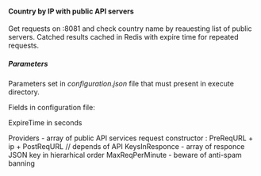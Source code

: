 #### Country by IP with public API servers

Get requests on :8081 and check country name by reauesting list of public servers.
Catched results cached in Redis with expire time for repeated requests.

##### Parameters

Parameters set in *configuration.json* file that must present in execute directory.

Fields in configuration file:

ExpireTime  in seconds
  
Providers - array of public API services
    request constructor : PreReqURL + ip + PostReqURL  // depends of API
    KeysInResponce  - array of responce JSON key in hierarhical order
    MaxReqPerMinute - beware of anti-spam banning 




